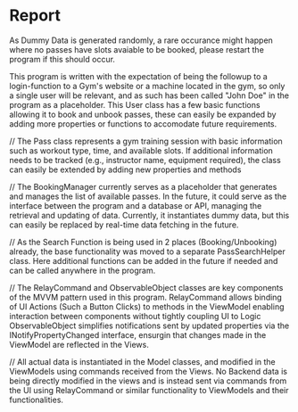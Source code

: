 # Report

As Dummy Data is generated randomly, a rare occurance might happen where no passes have slots avaiable to be booked, please restart the program if this should occur.

This program is written with the expectation of being the followup to a login-function to a Gym's website or a machine located in the gym, so only a single user will be relevant, and as such has been called "John Doe" in the program as a placeholder.
This User class has a few basic functions allowing it to book and unbook passes, these can easily be expanded by adding more properties or functions to accomodate future requirements.

//
The Pass class represents a gym training session with basic information such as workout type, time, and available slots. 
If additional information needs to be tracked (e.g., instructor name, equipment required), the class can easily be extended by adding new properties and methods

//
The BookingManager currently serves as a placeholder that generates and manages the list of available passes.
In the future, it could serve as the interface between the program and a database or API, managing the retrieval and updating of data.
Currently, it instantiates dummy data, but this can easily be replaced by real-time data fetching in the future.

//
As the Search Function is being used in 2 places (Booking/Unbooking) already, the base functionality was moved to a separate PassSearchHelper class.
Here additional functions can be added in the future if needed and can be called anywhere in the program.

//
The RelayCommand and ObservableObject classes are key components of the MVVM pattern used in this program.
RelayCommand allows binding of UI Actions (Such a Button Clicks) to methods in the ViewModel enabling interaction between components without tightly coupling UI to Logic
ObservableObject simplifies notifications sent by updated properties via the INotifyPropertyChanged interface, ensurgin that changes made in the ViewModel are reflected in the Views.

//
All actual data is instantiated in the Model classes, and modified in the ViewModels using commands received from the Views. 
No Backend data is being directly modified in the views and is instead sent via commands from the UI using RelayCommand or similar functionality to ViewModels and their functionalities.
